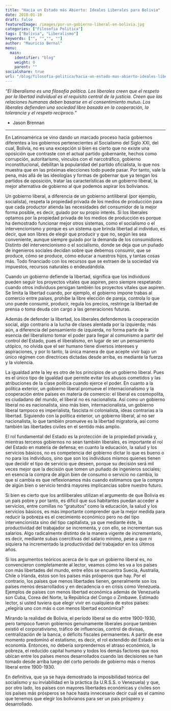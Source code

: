 ```yaml
---
title: "Hacia un Estado más Abierto: Ideales Liberales para Bolivia"
date: 2018-01-10
draft: false
featuredImage: /images/por-un-gobierno-liberal-en-bolivia.jpg
categories: ["Filosofia Politica"]
tags: ["Bolivia", "Liberalismo"]
keywords: ["", "","", ""]
author: "Mauricio Bernal"
menu:
  main:
    identifier: "blog"
    weight: 0 
    parent: ""
socialshare: true
url: "/blog/filosofia-politica/hacia-un-estado-mas-abierto-ideales-liberales-para-bolivia/"
---
```


*“El liberalismo es una filosofía política. Los liberales creen que el respeto por la libertad individual es el requisito central de la justicia. Creen que las relaciones humanas deben basarse en el consentimiento mutuo. Los liberales defienden una sociedad libre basada en la cooperación, la tolerancia y el respeto recíproco.”*

- Jason Brennan

--- 

En Latinoamérica se vino dando un marcado proceso hacia gobiernos diferentes a los gobiernos pertenecientes al Socialismo del Siglo XXI, del cual, Bolivia, no es una excepción si bien es cierto que no existe una oposición que contraste con el actual partido gobernante, hechos como corrupción, autoritarismo, vínculos con el narcotráfico, gobierno inconstitucional, debilitan la popularidad del partido oficialista, lo que nos muestra que en las próximas elecciones todo puede pasar. Por tanto, vale la pena, más allá de las ideologías y formas de gobernar que ya tengan los partidos de oposición, tratar las características de un gobierno liberal, la mejor alternativa de gobierno al que podemos aspirar los bolivianos.

Un gobierno liberal, a diferencia de un gobierno antiliberal (por ejemplo, socialista), respeta la propiedad privada de los medios de producción para que cada productor atienda las necesidades del consumidor de la mejor forma posible, es decir, guiado por su propio interés. Si los liberales optamos por la propiedad privada de los medios de producción es porque ha demostrado funcionar mejor otros sistemas, como el socialismo o el intervencionismo y porque es un sistema que brinda libertad al individuo, es decir, que son libres de elegir que producir y que no, según les sea conveniente, aunque siempre guiado por la demanda de los consumidores. Distinto del intervencionismo o el socialismo, donde se deja que un puñado de ingenieros sociales decidan sobre que debemos consumir, que se produce, cómo se produce, cómo educar a nuestros hijos, y tantas cosas más. Todo financiado con los recursos que se extraen de la sociedad vía impuestos, recursos naturales o endeudándola.

Cuando un gobierno defiende la libertad, significa que los individuos pueden seguir los proyectos vitales que aspiren, pero siempre respetando cuando otros individuos persigan también los proyectos vitales que aspiren. Se limita la libertad cuando, por ejemplo, el gobierno impone trabas al comercio entre países, prohíbe la libre elección de pareja, controla lo que uno puede consumir, producir, regula los precios, restringe la libertad de prensa o toma deuda con cargo a las generaciones futuras.

Además de defender la libertad, los liberales defendemos la cooperación social, algo contrario a la lucha de clases alentada por la izquierda; más aún, a diferencia del pensamiento de izquierda, no forma parte de la esencia del liberalismo tomar el poder para llegar al comunismo a partir del control del Estado, pues el liberalismo, en lugar de ser un pensamiento utópico, no olvida que el ser humano tiene diversos intereses y aspiraciones, y por lo tanto, la única manera de que acepte vivir bajo un único régimen con directrices dictadas desde arriba, es mediante la fuerza y la violencia.

La igualdad ante la ley es otro de los principios de un gobierno liberal. Pues es el único tipo de igualdad que permite evitar los abusos cometidos y las atribuciones de la clase política cuando ejerce el poder. En cuanto a la política exterior, un gobierno liberal promueve el internacionalismo y la cooperación entre países en materia de comercio: el liberal es cosmopolita, es ciudadano del mundo, el liberal no es nacionalista. Así como un gobierno liberal no es nacionalista, sino más bien, internacionalista, un gobierno liberal tampoco es imperialista, fascista ni colonialista, ideas contrarias a la libertad. Siguiendo con la política exterior, un gobierno liberal, al no ser nacionalista, lo que también promueve es la libertad migratoria, así como también las libertades civiles en el sentido más amplio.

El rol fundamental del Estado es la protección de la propiedad privada y, mientras terceros gobiernos no sean también liberales, es importante el rol del Estado en materia de defensa; en cuanto la educación, la salud y los servicios básicos, no es competencia del gobierno dictar lo que es bueno o no para los individuos, sino que son los individuos mismos quienes tienen que decidir el tipo de servicio que deseen, porque su decisión será mil veces mejor que la decisión que tomen un puñado de ingenieros sociales; en esencia la compra de algún bien de consumo o servicio no cambia, lo que sí cambia es que reflexionamos más cuando estimamos que la compra de algún bien o servicio tendrá mayores implicancias sobre nuestro futuro.

Si bien es cierto que los antiliberales utilizan el argumento de que Bolivia es un país pobre y por tanto, es difícil que sus habitantes puedan acceder a servicios, entre comillas no “gratuitos” como la educación, la salud y los servicios básicos, es más importante comprender que la mejor medida para reducir la pobreza es el crecimiento económico pero no del tipo intervencionista sino del tipo capitalista, ya que mediante éste, la productividad del trabajador se incrementa, y con ello, se incrementan sus salarios. Algo radicalmente distinto de la manera vigente de incrementarlo, es decir, mediante subas coercitivas del salario mínimo, pese a que ni siquiera ha incrementado la productividad del trabajador en los últimos años.

Si los argumentos teóricos acerca de lo que un gobierno liberal es, no convencieron completamente al lector, veamos cómo les va a los países con más libertades del mundo, entre ellos se encuentra Suecia, Australia, Chile o Irlanda, éstos son los países más prósperos que hay. Por el contrario, los países que menos libertades tienen, generalmente son los países menos desarrollados y en decadencia o en crisis como Venezuela. Ejemplos de países con menos libertad económica además de Venezuela son Cuba, Corea del Norte, la República del Congo o Zimbawe. Estimado lector, si usted tuviera que elegir vivir en cualquiera de estos países: ¿elegiría uno con más o con menos libertad económica?

Mirando la realidad de Bolivia, el periodo liberal se dio entre 1900-1930, pero tampoco fueron gobiernos genuinamente liberales porque también existió el corporativismo, tráfico de influencias, control de divisas, centralización de la banca, o déficits fiscales permanentes. A partir de ese momento predominó el estatismo, es decir, el rol extendido del Estado en la economía. Entonces, no debería sorprendernos el atraso económico, la pobreza, el reducido capital humano y todos los demás factores que nos ubican entre los países menos desarrollados cuando las decisiones se han tomado desde arriba luego del corto periodo de gobierno más o menos liberal entre 1900-1930.

En definitiva, que ya se haya demostrado la imposibilidad teórica del socialismo y su inviabilidad en la práctica (la U.R.S.S. o Venezuela) y que, por otro lado, los países con mayores libertades económicas y civiles son los países más prósperos se hace hasta innecesario decir cuál es el camino que tenemos que elegir los bolivianos para ser un país próspero y desarrollado.
